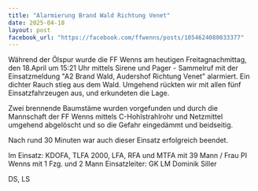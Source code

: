 ```yaml
---
title: "Alarmierung Brand Wald Richtung Venet"
date: 2025-04-18
layout: post
facebook_url: "https://facebook.com/ffwenns/posts/1054624080033377"
---
```


Während der Ölspur wurde die FF Wenns am heutigen Freitagnachmittag, den 18.April um 15:21 Uhr mittels Sirene und Pager - Sammelruf mit der Einsatzmeldung "A2 Brand Wald, Audershof Richtung Venet" alarmiert. Ein dichter Rauch stieg aus dem Wald. Umgehend rückten wir mit allen fünf Einsatzfahrzeugen aus, und erkundeten die Lage. 

Zwei brennende Baumstäme wurden vorgefunden und durch die Mannschaft der FF Wenns mittels C-Hohlstrahlrohr und Netzmittel umgehend abgelöscht und so die Gefahr eingedämmt und beidseitig.

Nach rund 30 Minuten war auch dieser Einsatz erfolgreich beendet.

Im Einsatz:
 KDOFA, TLFA 2000, LFA, RFA und MTFA mit 39 Mann / Frau 
 PI Wenns mit 1 Fzg. und 2 Mann
 Einsatzleiter: GK LM Dominik Siller 

 DS, LS